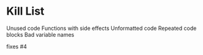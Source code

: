 Kill List
=========
Unused code
Functions with side effects
Unformatted code
Repeated code blocks
Bad variable names
        
		
fixes #4
